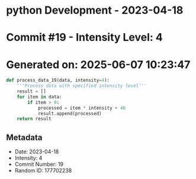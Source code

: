 ﻿# python Development - 2023-04-18
# Commit #19 - Intensity Level: 4
# Generated on: 2025-06-07 10:23:47
```python
def process_data_19(data, intensity=4):
    '''Process data with specified intensity level'''
    result = []
    for item in data:
        if item > 0:
            processed = item * intensity + 46
            result.append(processed)
    return result
```
## Metadata
- Date: 2023-04-18
- Intensity: 4
- Commit Number: 19
- Random ID: 177702238
